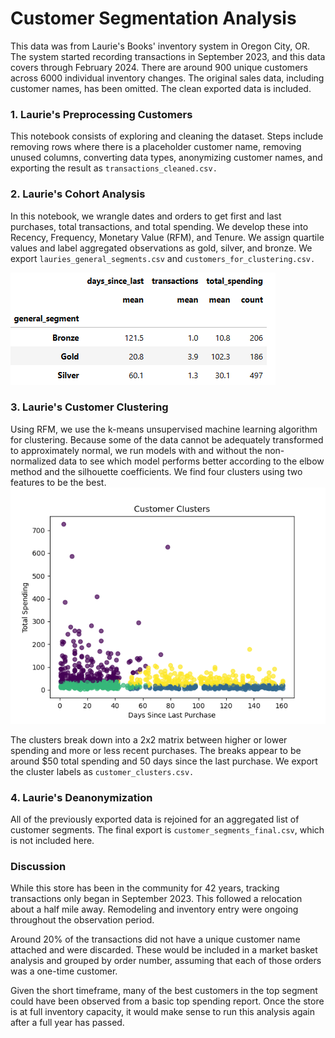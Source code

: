 # Customer Segmentation Analysis
This data was from Laurie's Books' inventory system in Oregon City, OR. The system started recording transactions in September 2023, and this data covers through February 2024. There are around 900 unique customers across 6000 individual inventory changes. The original sales data, including customer names, has been omitted. The clean exported data is included. 
### 1. Laurie's Preprocessing Customers
This notebook consists of exploring and cleaning the dataset. Steps include removing rows where there is a placeholder customer name, removing unused columns, converting data types, anonymizing customer names, and exporting the result as `transactions_cleaned.csv.` 
### 2. Laurie's Cohort Analysis
In this notebook, we wrangle dates and orders to get first and last purchases, total transactions, and total spending. We develop these into Recency, Frequency, Monetary Value (RFM), and Tenure. We assign quartile values and label aggregated observations as gold, silver, and bronze. We export `lauries_general_segments.csv` and `customers_for_clustering.csv.` 

![General Segments](https://github.com/LouisRBurns/customer_segmentation/blob/main/general_segments.png)
### 3. Laurie's Customer Clustering
Using RFM, we use the k-means unsupervised machine learning algorithm for clustering. Because some of the data cannot be adequately transformed to approximately normal, we run models with and without the non-normalized data to see which model performs better according to the elbow method and the silhouette coefficients. We find four clusters using two features to be the best. 
![Customer Clusters](https://github.com/LouisRBurns/customer_segmentation/blob/main/customer_clusters.png)

The clusters break down into a 2x2 matrix between higher or lower spending and more or less recent purchases. The breaks appear to be around $50 total spending and 50 days since the last purchase. We export the cluster labels as `customer_clusters.csv.` 
### 4. Laurie's Deanonymization
All of the previously exported data is rejoined for an aggregated list of customer segments. The final export is `customer_segments_final.csv`, which is not included here. 
### Discussion
While this store has been in the community for 42 years, tracking transactions only began in September 2023. This followed a relocation about a half mile away. Remodeling and inventory entry were ongoing throughout the observation period. 

Around 20% of the transactions did not have a unique customer name attached and were discarded. These would be included in a market basket analysis and grouped by order number, assuming that each of those orders was a one-time customer. 

Given the short timeframe, many of the best customers in the top segment could have been observed from a basic top spending report. Once the store is at full inventory capacity, it would make sense to run this analysis again after a full year has passed. 
